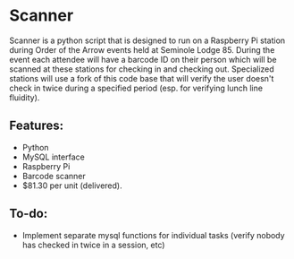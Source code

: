 # Scanner

Scanner is a python script that is designed to run on a Raspberry Pi station during
Order of the Arrow events held at Seminole Lodge 85. During the event each attendee
will have a barcode ID on their person which will be scanned at these stations for
checking in and checking out. Specialized stations will use a fork of this code base
that will verify the user doesn't check in twice during a specified period (esp. for
verifying lunch line fluidity).

## Features:
- Python
- MySQL interface
- Raspberry Pi
- Barcode scanner
- $81.30 per unit (delivered).

## To-do:
- Implement separate mysql functions for individual tasks (verify nobody has checked in twice in a session, etc)
